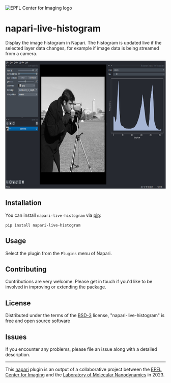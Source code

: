 ![EPFL Center for Imaging logo](https://imaging.epfl.ch/resources/logo-for-gitlab.svg)
# napari-live-histogram

Display the image histogram in Napari. The histogram is updated live if the selected layer data changes, for example if image data is being streamed from a camera.

<p align="center">
    <img src="https://github.com/EPFL-Center-for-Imaging/napari-live-histogram/blob/main/assets/screenshot.png" height="400">
</p>

## Installation

You can install `napari-live-histogram` via [pip]:

    pip install napari-live-histogram

## Usage

Select the plugin from the `Plugins` menu of Napari.

## Contributing

Contributions are very welcome. Please get in touch if you'd like to be involved in improving or extending the package.

## License

Distributed under the terms of the [BSD-3] license,
"napari-live-histogram" is free and open source software

## Issues

If you encounter any problems, please file an issue along with a detailed description.

----------------------------------

This [napari] plugin is an output of a collaborative project between the [EPFL Center for Imaging](https://imaging.epfl.ch/) and the [Laboratory of Molecular Nanodynamics](https://www.epfl.ch/labs/lnd/) in 2023.

[napari]: https://github.com/napari/napari
[BSD-3]: http://opensource.org/licenses/BSD-3-Clause
[napari]: https://github.com/napari/napari
[pip]: https://pypi.org/project/pip/
